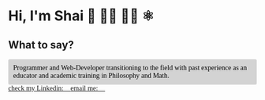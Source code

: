 # Hi, I'm Shai 👋 👨‍💻 👨‍🏫 ⚛️ 

## What to say?
<p style="background: #D3D3D3; font-family:Tahoma; color:black; padding: 10px; margin: 0; border-radius: 3px; ">Programmer and Web-Developer transitioning to the field with past experience as an educator and academic training in Philosophy and Math.</p>


<div style="margin: 0 auto;">
  <div style="display: flex; font-family:Tahoma">
    <a href="https://www.linkedin.com/in/shai-gilboa/" title="Check my Linkedin">
    check my Linkedin: 💼
    </a>
    <a class="mailto" href="mailto:shizel@gmail.com" stlye="display: block" title="send me an email!">email me: 📧</a>
    <!-- <a href="https://twitter.com/GilboaShai" title="I'm trying out twitter">
      🐦
    </a> -->
  </div>
</div>

<!--
**ShaiGilboa/ShaiGilboa** is a ✨ _special_ ✨ repository because its `README.md` (this file) appears on your GitHub profile.

Here are some ideas to get you started:

- 🔭 I’m currently working on ...
- 🌱 I’m currently learning ...
- 👯 I’m looking to collaborate on ...
- 🤔 I’m looking for help with ...
- 💬 Ask me about ...
- 📫 How to reach me: ...
- 😄 Pronouns: ...
- ⚡ Fun fact: ...
-->
